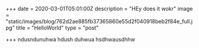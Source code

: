 +++
date = 2020-03-01T05:01:00Z
description = "HEy does it wokr"
image = "static/images/blog/762d2ae885fb37365860e55d2f040918beb2f84e_full.jpg"
title = "HelloWorld"
type = "post"

+++
ndusndunuhwa hdush duhwua hsdhwausdhhw